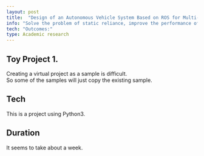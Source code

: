 ```yaml
---
layout: post
title:  "Design of an Autonomous Vehicle System Based on ROS for Multi-Vehicle Interaction Scenarios"
info: "Solve the problem of static reliance, improve the performance of visual SLAM system"
tech: "Outcomes:"
type: Academic research
---
```


## Toy Project 1.
Creating a virtual project as a sample is difficult.  
So some of the samples will just copy the existing sample.  


## Tech
This is a project using Python3.  


## Duration
It seems to take about a week.
